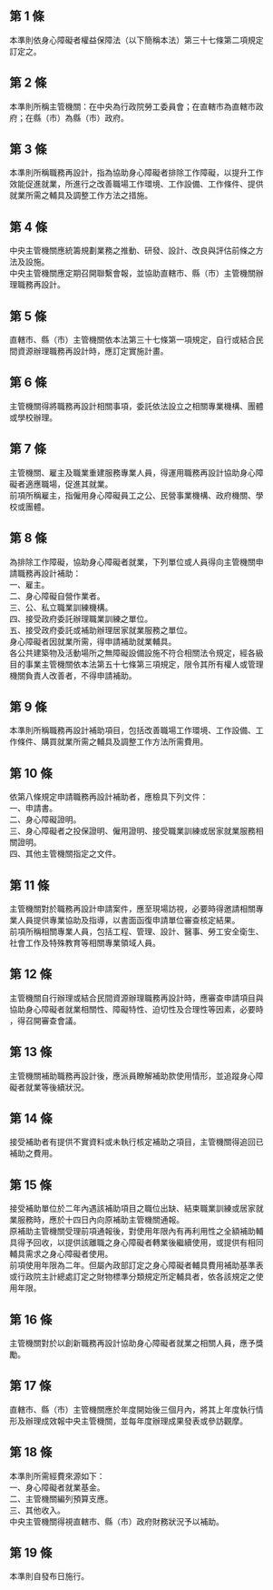 第 1 條
-------
本準則依身心障礙者權益保障法（以下簡稱本法）第三十七條第二項規定  
訂定之。

第 2 條
-------
本準則所稱主管機關：在中央為行政院勞工委員會；在直轄市為直轄市政  
府；在縣（市）為縣（市）政府。

第 3 條
-------
本準則所稱職務再設計，指為協助身心障礙者排除工作障礙，以提升工作  
效能促進就業，所進行之改善職場工作環境、工作設備、工作條件、提供  
就業所需之輔具及調整工作方法之措施。

第 4 條
-------
中央主管機關應統籌規劃業務之推動、研發、設計、改良與評估前條之方  
法及設施。  
中央主管機關應定期召開聯繫會報，並協助直轄市、縣（市）主管機關辦  
理職務再設計。

第 5 條
-------
直轄市、縣（市）主管機關依本法第三十七條第一項規定，自行或結合民  
間資源辦理職務再設計時，應訂定實施計畫。

第 6 條
-------
主管機關得將職務再設計相關事項，委託依法設立之相關專業機構、團體  
或學校辦理。

第 7 條
-------
主管機關、雇主及職業重建服務專業人員，得運用職務再設計協助身心障  
礙者適應職場，促進其就業。  
前項所稱雇主，指僱用身心障礙員工之公、民營事業機構、政府機關、學  
校或團體。

第 8 條
-------
為排除工作障礙，協助身心障礙者就業，下列單位或人員得向主管機關申  
請職務再設計補助：  
一、雇主。  
二、身心障礙自營作業者。  
三、公、私立職業訓練機構。  
四、接受政府委託辦理職業訓練之單位。  
五、接受政府委託或補助辦理居家就業服務之單位。  
身心障礙者因就業所需，得申請補助就業輔具。  
各公共建築物及活動場所之無障礙設備設施不符合相關法令規定，經各級  
目的事業主管機關依本法第五十七條第三項規定，限令其所有權人或管理  
機關負責人改善者，不得申請補助。

第 9 條
-------
本準則所稱職務再設計補助項目，包括改善職場工作環境、工作設備、工  
作條件、購買就業所需之輔具及調整工作方法所需費用。

第 10 條
--------
依第八條規定申請職務再設計補助者，應檢具下列文件：  
一、申請書。  
二、身心障礙證明。  
三、身心障礙者之投保證明、僱用證明、接受職業訓練或居家就業服務相  
    關證明。  
四、其他主管機關指定之文件。

第 11 條
--------
主管機關對於職務再設計申請案件，應至現場訪視，必要時得邀請相關專  
業人員提供專業協助及指導，以書面函復申請單位審查核定結果。  
前項所稱相關專業人員，包括工程、管理、設計、醫事、勞工安全衛生、  
社會工作及特殊教育等相關專業領域人員。

第 12 條
--------
主管機關自行辦理或結合民間資源辦理職務再設計時，應審查申請項目與  
協助身心障礙者就業相關性、障礙特性、迫切性及合理性等因素，必要時  
，得召開審查會議。

第 13 條
--------
主管機關補助職務再設計後，應派員瞭解補助款使用情形，並追蹤身心障  
礙者就業等後續狀況。

第 14 條
--------
接受補助者有提供不實資料或未執行核定補助之項目，主管機關得追回已  
補助之費用。

第 15 條
--------
接受補助單位於二年內遇該補助項目之職位出缺、結束職業訓練或居家就  
業服務時，應於十四日內向原補助主管機關通報。  
原補助主管機關受理前項通報後，對使用年限內有再利用性之全額補助輔  
具得予回收，以提供該離職之身心障礙者轉業後繼續使用，或提供有相同  
輔具需求之身心障礙者使用。  
前項使用年限為二年。但屬內政部訂定之身心障礙者輔具費用補助基準表  
或行政院主計總處訂定之財物標準分類規定所定輔具者，依各該規定之使  
用年限。

第 16 條
--------
主管機關對於以創新職務再設計協助身心障礙者就業之相關人員，應予獎  
勵。

第 17 條
--------
直轄市、縣（市）主管機關應於年度開始後三個月內，將其上年度執行情  
形及辦理成效報中央主管機關，並每年度辦理成果發表或參訪觀摩。

第 18 條
--------
本準則所需經費來源如下：  
一、身心障礙者就業基金。  
二、主管機關編列預算支應。  
三、其他收入。  
中央主管機關得視直轄市、縣（市）政府財務狀況予以補助。

第 19 條
--------
本準則自發布日施行。

